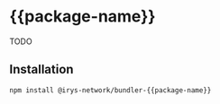 # {{package-name}}

TODO

## Installation

```sh
npm install @irys-network/bundler-{{package-name}}
```
